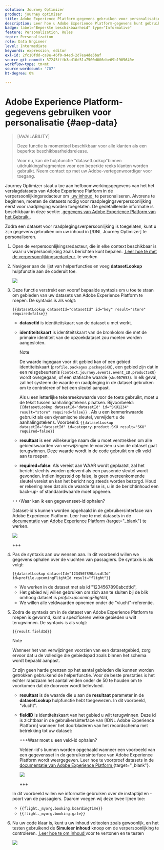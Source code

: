 ```yaml
---
solution: Journey Optimizer
product: journey optimizer
title: Adobe Experience Platform-gegevens gebruiken voor personalisatie
description: Leer hoe u Adobe Experience Platform-gegevens kunt gebruiken voor personalisatie.
badge: label="Beperkte beschikbaarheid" type="Informative"
feature: Personalization, Rules
topic: Personalization
role: Data Engineer
level: Intermediate
keywords: expression, editor
exl-id: 2fc10fdd-ca9e-46f0-94ed-2d7ea4de5baf
source-git-commit: 87245fffb3ad10d51a7500d006dbe69b1905640e
workflow-type: tm+mt
source-wordcount: '707'
ht-degree: 0%

---
```


# Adobe Experience Platform-gegevens gebruiken voor personalisatie {#aep-data}

>[!AVAILABILITY]
>
>Deze functie is momenteel beschikbaar voor alle klanten als een beperkte beschikbaarheidsrelease.
>
>Voor nu, kan de hulpfunctie &quot;datasetLookup&quot;binnen uitdrukkingsfragmenten voor een beperkte reeks klanten worden gebruikt. Neem contact op met uw Adobe-vertegenwoordiger voor toegang.

Journey Optimizer staat u toe aan hefboomwerkingsgegevens van het het verslagdatasets van Adobe Experience Platform in de verpersoonlijkingsredacteur om [&#x200B; uw inhoud &#x200B;](../personalization/personalize.md) te personaliseren. Alvorens te beginnen, moeten de datasets nodig voor raadplegingsverpersoonlijking eerst voor raadpleging worden toegelaten. De gedetailleerde informatie is beschikbaar in deze sectie: [&#x200B; gegevens van Adobe Experience Platform van het Gebruik &#x200B;](../data/lookup-aep-data.md).

Zodra een dataset voor raadplegingsverpersoonlijking is toegelaten, kunt u zijn gegevens gebruiken om uw inhoud in [!DNL Journey Optimizer] te personaliseren.

1. Open de verpersoonlijkingsredacteur, die in elke context beschikbaar is waar u verpersoonlijking zoals berichten kunt bepalen. [&#x200B; Leer hoe te met de verpersoonlijkingsredacteur &#x200B;](../personalization/personalization-build-expressions.md) te werken

1. Navigeer aan de lijst van helperfuncties en voeg **datasetLookup** hulpfunctie aan de coderuit toe.

   ![](assets/aep-data-helper.png)

1. Deze functie verstrekt een vooraf bepaalde syntaxis om u toe te staan om gebieden van uw datasets van Adobe Experience Platform te roepen. De syntaxis is als volgt:

   ```
   {{datasetLookup datasetId="datasetId" id="key" result="store" required=false}}
   ```

   * **datasetId** is identiteitskaart van de dataset u met werkt.
   * **identiteitskaart** is identiteitskaart van de bronkolom die met de primaire identiteit van de opzoekdataset zou moeten worden aangesloten.

     >[!NOTE]
     >
     >De waarde ingegaan voor dit gebied kan of een gebied identiteitskaart (`profile.packages.packageSKU`), een gebied zijn dat in een reisgebeurtenis (`context.journey.events.event_ID.productSKU`) wordt overgegaan, of een statische waarde (`sku007653`). In elk geval, zal het systeem de waarde en raadpleging in de dataset gebruiken om te controleren of het een sleutel aanpast.
     >
     >Als u een letterlijke tekenreekswaarde voor de toets gebruikt, moet u de tekst tussen aanhalingstekens plaatsen. Bijvoorbeeld: `{{datasetLookup datasetId="datasetId" id="SKU1234" result="store" required=false}}` . Als u een kenmerkwaarde gebruikt als een dynamische sleutel, verwijdert u de aanhalingstekens. Voorbeeld: `{{datasetLookup datasetId="datasetId" id=category.product.SKU result="SKU" required=false}}`

   * **resultaat** is een willekeurige naam die u moet verstrekken om alle gebiedswaarden van verwijzingen te voorzien u van de dataset gaat terugwinnen. Deze waarde wordt in de code gebruikt om elk veld aan te roepen.

   * **required=false**: Als vereist aan WAAR wordt geplaatst, zal het bericht slechts worden geleverd als een passende sleutel wordt gevonden. Indien ingesteld op false, is geen overeenkomende sleutel vereist en kan het bericht nog steeds worden bezorgd. Houd er rekening mee dat als de waarde false is, u in de berichtinhoud een back-up- of standaardwaarde moet opgeven.

   +++Waar kan ik een gegevensset-id ophalen?

   Dataset-id&#39;s kunnen worden opgehaald in de gebruikersinterface van Adobe Experience Platform. Leer hoe te met datasets in de [&#x200B; documentatie van Adobe Experience Platform &#x200B;](https://experienceleague.adobe.com/nl/docs/experience-platform/catalog/datasets/user-guide#view-datasets){target="_blank"} te werken.

   ![](assets/aep-data-dataset.png)

   +++

1. Pas de syntaxis aan uw wensen aan. In dit voorbeeld willen we gegevens ophalen over de vluchten van passagiers. De syntaxis is als volgt:

   ```
   {{datasetLookup datasetId="1234567890abcdtId" id=profile.upcomingFlightId result="flight"}}
   ```

   * We werken in de dataset met als id &quot;1234567890abcdtId&quot;,
   * Het gebied wij willen gebruiken om zich aan te sluiten bij de blik omhoog dataset is *profile.upcomingFlightId*,
   * We willen alle veldwaarden opnemen onder de &quot;vlucht&quot;-referentie.

1. Zodra de syntaxis om in de dataset van Adobe Experience Platform te roepen is gevormd, kunt u specificeren welke gebieden u wilt terugwinnen. De syntaxis is als volgt:

   ```
   {{result.fieldId}}
   ```

   >[!NOTE]
   >
   >Wanneer het van verwijzingen voorzien van een datasetgebied, zorg ervoor dat u de volledige die gebiedspad zoals binnen het schema wordt bepaald aanpast.
   >
   >Er zijn geen harde grenzen op het aantal gebieden die kunnen worden getrokken gebruikend de helperfunctie. Voor de beste prestaties is het echter raadzaam het aantal velden onder de 50 te houden om te voorkomen dat de doorvoer wordt beïnvloed.

   * **resultaat** is de waarde die u aan de **resultaat** parameter in de **datasetLookup** hulpfunctie hebt toegewezen. In dit voorbeeld, &quot;vlucht&quot;.
   * **fieldID** is identiteitskaart van het gebied u wilt terugwinnen. Deze id is zichtbaar in de gebruikersinterface van [!DNL Adobe Experience Platform] wanneer het doorbladeren van het recordschema met betrekking tot uw dataset:

     +++Waar moet u een veld-id ophalen?

     Velden-id&#39;s kunnen worden opgehaald wanneer een voorbeeld van een gegevensset in de gebruikersinterface van Adobe Experience Platform wordt weergegeven. Leer hoe te voorproef datasets in de [&#x200B; documentatie van Adobe Experience Platform &#x200B;](https://experienceleague.adobe.com/nl/docs/experience-platform/catalog/datasets/user-guide#preview){target="_blank"}.

     ![](assets/aep-data-field.png)

     +++

   In dit voorbeeld willen we informatie gebruiken over de instaptijd en -poort van de passagiers. Daarom voegen wij deze twee lijnen toe:

   * `{{flight._myorg.booking.boardingTime}}`
   * `{{flight._myorg.booking.gate}}`

1. Nu uw code klaar is, kunt u uw inhoud voltooien zoals gewoonlijk, en het testen gebruikend de **Simuleer inhoud** knoop om de verpersoonlijking te controleren. [&#x200B; Leer hoe te om inhoud &#x200B;](../content-management/preview-test.md) voor te vertonen en te testen


   ![](assets/aep-data-sample.png)
